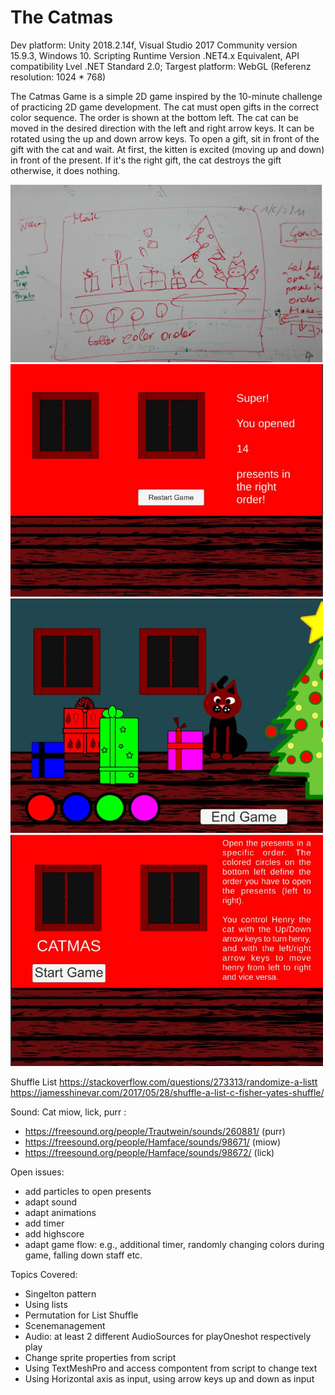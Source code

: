 # The Catmas
Dev platform: Unity 2018.2.14f, Visual Studio 2017 Community version 15.9.3, Windows 10. Scripting Runtime Version .NET4.x Equivalent, API compatibility Lvel .NET Standard 2.0; 
Targest platform: WebGL (Referenz resolution: 1024 * 768)

The Catmas Game is a simple 2D game inspired by the 10-minute challenge of practicing 2D game development.
The cat must open gifts in the correct color sequence.
The order is shown at the bottom left.
The cat can be moved in the desired direction with the left and right arrow keys.
It can be rotated using the up and down arrow keys.
To open a gift, sit in front of the gift with the cat and wait.
At first, the kitten is excited (moving up and down) in front of the present.
If it's the right gift, the cat destroys the gift otherwise, it does nothing.

<div>
<img src = "./Screenshots/catmasGSconcept.jpg" width = "500">
<img src = "./Screenshots/gameOverScene.jpg" width = "500">
<img src = "./Screenshots/mainScene.jpg" width = "500">
<img src = "./Screenshots/welcomeScene.jpg" width = "500">
</div>



Shuffle List
https://stackoverflow.com/questions/273313/randomize-a-listt 
https://jamesshinevar.com/2017/05/28/shuffle-a-list-c-fisher-yates-shuffle/

Sound: Cat miow, lick, purr : 
+ https://freesound.org/people/Trautwein/sounds/260881/ (purr)
+ https://freesound.org/people/Hamface/sounds/98671/ (miow)
+ https://freesound.org/people/Hamface/sounds/98672/ (lick)

Open issues: 
+ add particles to open presents
+ adapt sound
+ adapt animations
+ add timer
+ add highscore
+ adapt game flow: e.g., additional timer, randomly changing colors during game, falling down staff etc. 

Topics Covered:
+ Singelton pattern
+ Using lists
+ Permutation for List Shuffle
+ Scenemanagement
+ Audio: at least 2 different AudioSources for playOneshot respectively play
+ Change sprite properties from script
+ Using TextMeshPro and access compontent from script to change text
+ Using Horizontal axis as input, using arrow keys up and down as input

